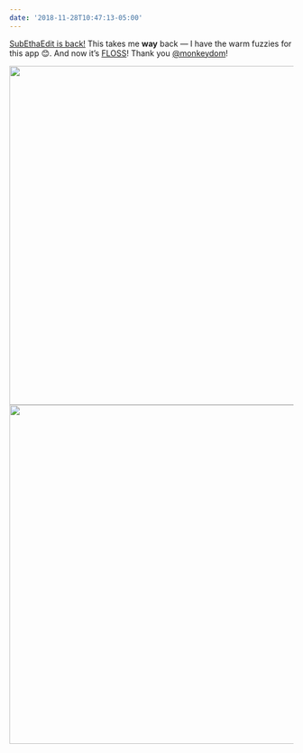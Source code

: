 ```yaml
---
date: '2018-11-28T10:47:13-05:00'
---
```

[SubEthaEdit is back!](https://rant.monkeydom.de/posts/2018/11/28/see-is-back) This takes me **way** back — I have the warm fuzzies for this app 😊. And now it’s [FLOSS](https://en.wikipedia.org/wiki/Free_and_open-source_software)! Thank you [@monkeydom](https://rant.monkeydom.de)!

<img src="/posts/uploads/2018/ddf7fb519a.jpg" width="600" height="600" /><img src="/posts/uploads/2018/4982e75d6a.jpg" width="578" height="600" />
